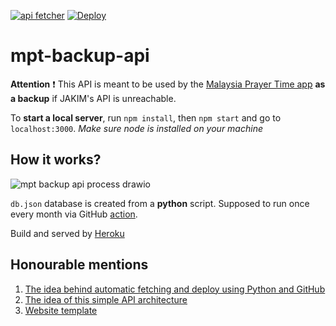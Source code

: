 [![api fetcher](https://github.com/iqfareez/mpt-backup-api/actions/workflows/fetcher.yml/badge.svg)](https://github.com/iqfareez/mpt-backup-api/actions/workflows/fetcher.yml)
[![Deploy](https://github.com/iqfareez/mpt-backup-api/actions/workflows/deploy.yml/badge.svg)](https://github.com/iqfareez/mpt-backup-api/actions/workflows/deploy.yml)

# mpt-backup-api

**Attention** :exclamation: This API is meant to be used by the [Malaysia Prayer Time app](https://github.com/iqfareez/app_waktu_solat_malaysia) **as a backup** if JAKIM's API is unreachable.

To **start a local server**, run `npm install`, then `npm start` and go to `localhost:3000`.
_Make sure node is installed on your machine_

## How it works?

![mpt backup api process drawio](https://user-images.githubusercontent.com/60868965/134902938-35a365b2-7314-4b97-86e8-8b447e2d0db4.png)

`db.json` database is created from a **python** script. Supposed to run once every month via GitHub [action](https://github.com/iqfareez/mpt-backup-api/actions/workflows/fetcher.yml).

Build and served by [Heroku](https://www.heroku.com/)

## Honourable mentions

1. [The idea behind automatic fetching and deploy using Python and GitHub](https://canovasjm.netlify.app/2020/11/29/github-actions-run-a-python-script-on-schedule-and-commit-changes/)
2. [The idea of this simple API architecture](https://youtu.be/FLnxgSZ0DG4)
3. [Website template](https://getbootstrap.com/docs/5.1/examples/starter-template)
